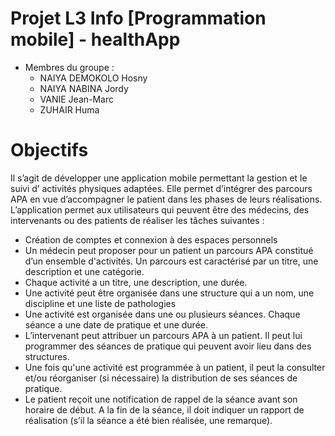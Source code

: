 # Projet L3 Info [Programmation mobile] - healthApp

* Membres du groupe :
  * NAIYA DEMOKOLO Hosny
  * NAIYA NABINA Jordy
  * VANIE Jean-Marc
  * ZUHAIR Huma
  
# Objectifs

Il s’agit de développer une application mobile permettant la gestion et le suivi d’ activités physiques adaptées. Elle permet d’intégrer des parcours APA en vue d’accompagner le patient dans les phases de leurs réalisations. L’application permet aux utilisateurs qui peuvent être des médecins, des intervenants ou des patients de réaliser les tâches suivantes :
  * Création de comptes et connexion à des espaces personnels
  * Un médecin peut proposer pour un patient un parcours APA constitué d’un ensemble d'activités. Un parcours est caractérisé par un titre, une description et une catégorie.
  * Chaque activité a un titre, une description, une durée. 
  * Une activité peut être organisée dans une structure qui a un nom, une discipline et une liste de pathologies 
  * Une activité est organisée dans une ou plusieurs séances. Chaque séance a une date de pratique et une durée.
  * L’intervenant peut attribuer un parcours APA à un patient. Il peut lui programmer des séances de pratique qui peuvent avoir lieu dans des structures. 
  * Une fois qu'une activité est programmée à un patient, il peut la consulter et/ou réorganiser (si nécessaire) la distribution de ses séances de pratique. 
  * Le patient reçoit une notification de rappel de la séance avant son horaire de début. A la fin de la séance, il doit indiquer un rapport de réalisation (s’il la séance a été bien réalisée, une remarque).
